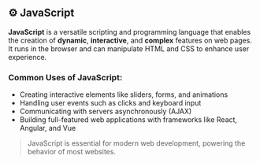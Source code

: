 ## ⚙️ JavaScript

**JavaScript** is a versatile scripting and programming language that enables the creation of **dynamic**, **interactive**, and **complex** features on web pages. It runs in the browser and can manipulate HTML and CSS to enhance user experience.

### Common Uses of JavaScript:
- Creating interactive elements like sliders, forms, and animations
- Handling user events such as clicks and keyboard input
- Communicating with servers asynchronously (AJAX)
- Building full-featured web applications with frameworks like React, Angular, and Vue

> JavaScript is essential for modern web development, powering the behavior of most websites.
